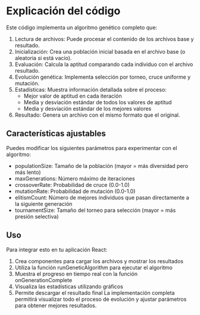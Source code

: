 # Explicación del código
Este código implementa un algoritmo genético completo que:

1. Lectura de archivos: Puede procesar el contenido de los archivos base y resultado.
2. Inicialización: Crea una población inicial basada en el archivo base (o aleatoria si está vacío).
3. Evaluación: Calcula la aptitud comparando cada individuo con el archivo resultado.
4. Evolución genética: Implementa selección por torneo, cruce uniforme y mutación.
5. Estadísticas: Muestra información detallada sobre el proceso:
    - Mejor valor de aptitud en cada iteración
    - Media y desviación estándar de todos los valores de aptitud
    - Media y desviación estándar de los mejores valores
6. Resultado: Genera un archivo con el mismo formato que el original.


## Características ajustables
Puedes modificar los siguientes parámetros para experimentar con el algoritmo:

- populationSize: Tamaño de la población (mayor = más diversidad pero más lento)
- maxGenerations: Número máximo de iteraciones
- crossoverRate: Probabilidad de cruce (0.0-1.0)
- mutationRate: Probabilidad de mutación (0.0-1.0)
- elitismCount: Número de mejores individuos que pasan directamente a la siguiente generación
- tournamentSize: Tamaño del torneo para selección (mayor = más presión selectiva)

## Uso
Para integrar esto en tu aplicación React:

1. Crea componentes para cargar los archivos y mostrar los resultados
2. Utiliza la función runGeneticAlgorithm para ejecutar el algoritmo
3. Muestra el progreso en tiempo real con la función onGenerationComplete
4. Visualiza las estadísticas utilizando gráficos
5. Permite descargar el resultado final
La implementación completa permitirá visualizar todo el proceso de evolución y ajustar parámetros para obtener mejores resultados.